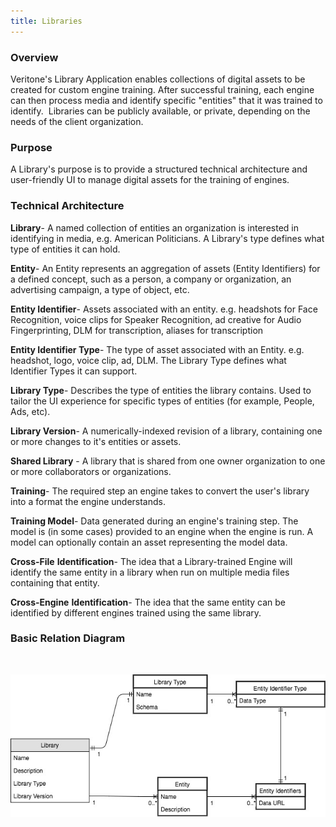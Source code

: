 ```yaml
---
title: Libraries
---
```


### Overview

Veritone's Library Application enables collections of digital assets to be created for custom engine training. After successful training, each engine can then process media and identify specific "entities" that it was trained to identify.  Libraries can be publicly available, or private, depending on the needs of the client organization.

### Purpose

A Library's purpose is to provide a structured technical architecture and user-friendly UI to manage digital assets for the training of engines.

### Technical Architecture

**Library**\- A named collection of entities an organization is interested in identifying in media, e.g. American Politicians. A Library's type defines what type of entities it can hold.

**Entity**\- An Entity represents an aggregation of assets (Entity Identifiers) for a defined concept, such as a person, a company or organization, an advertising campaign, a type of object, etc.

**Entity Identifier**\- Assets associated with an entity. e.g. headshots for Face Recognition, voice clips for Speaker Recognition, ad creative for Audio Fingerprinting, DLM for transcription, aliases for transcription

**Entity Identifier Type**\- The type of asset associated with an Entity. e.g. headshot, logo, voice clip, ad, DLM. The Library Type defines what Identifier Types it can support.

**Library Type**\- Describes the type of entities the library contains. Used to tailor the UI experience for specific types of entities (for example, People, Ads, etc).

**Library Version**\- A numerically-indexed revision of a library, containing one or more changes to it's entities or assets.

**Shared Library** \- A library that is shared from one owner organization to one or more collaborators or organizations.

**Training**\- The required step an engine takes to convert the user's library into a format the engine understands.

**Training Model**\- Data generated during an engine's training step. The model is (in some cases) provided to an engine when the engine is run. A model can optionally contain an asset representing the model data.

**Cross-File** **Identification**\- The idea that a Library-trained Engine will identify the same entity in a library when run on multiple media files containing that entity.

**Cross-Engine** **Identification**\- The idea that the same entity can be identified by different engines trained using the same library.

### Basic Relation Diagram

<br>

![](library-design.jpg)

